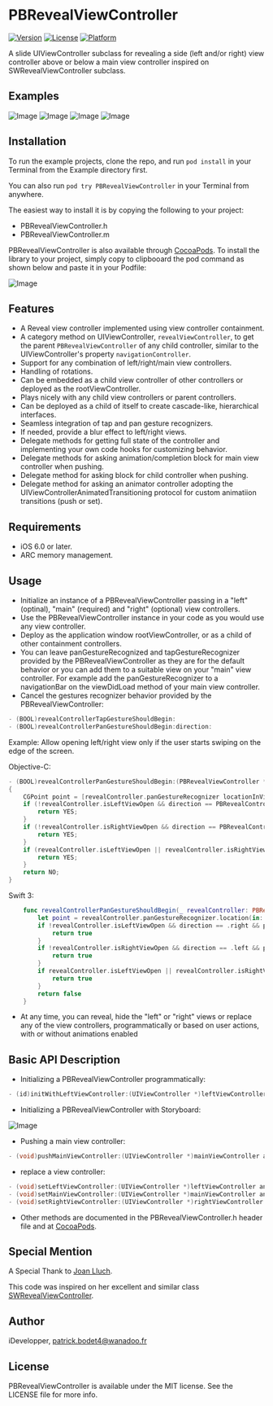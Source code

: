 # PBRevealViewController

[![Version](https://img.shields.io/cocoapods/v/PBRevealViewController.svg?style=flat)](http://cocoapods.org/pods/PBRevealViewController)
[![License](https://img.shields.io/cocoapods/l/PBRevealViewController.svg?style=flat)](http://cocoapods.org/pods/PBRevealViewController)
[![Platform](https://img.shields.io/cocoapods/p/PBRevealViewController.svg?style=flat)](http://cocoapods.org/pods/PBRevealViewController)

A slide UIViewController subclass for revealing a side (left and/or right) view controller above or below a main view controller  inspired on SWRevealViewController subclass.

## Examples

![Image](https://github.com/iDevelopper/PBRevealViewController/blob/master/PBRevealViewController_Video.gif)
![Image](https://github.com/iDevelopper/PBRevealViewController/blob/master/PBRevealViewController_Video2.gif)
![Image](https://github.com/iDevelopper/PBRevealViewController/blob/master/PBRevealViewController_Video3.gif)
![Image](https://github.com/iDevelopper/PBRevealViewController/blob/master/PBRevealViewController_Video4.gif)

## Installation

To run the example projects, clone the repo, and run `pod install` in your Terminal from the Example directory first.

You can also run `pod try PBRevealViewController` in your Terminal from anywhere.

The easiest way to install it is by copying the following to your project:
* PBRevealViewController.h
* PBRevealViewController.m

PBRevealViewController is also available through [CocoaPods](http://cocoapods.org). To install the library to your project, simply copy to clipbooard the pod command as shown below and paste it in your Podfile:

![Image](https://github.com/iDevelopper/PBRevealViewController/blob/master/PBRevealViewController_Cocoa.png)

## Features

* A Reveal view controller implemented using view controller containment.
* A category method on UIViewController, `revealViewController`, to get the parent `PBRevealViewController` of any child controller, similar to the UIViewController's property `navigationController`.
* Support for any combination of left/right/main view controllers.
* Handling of rotations.
* Can be embedded as a child view controller of other controllers or deployed as the rootViewController.
* Plays nicely with any child view controllers or parent controllers.
* Can be deployed as a child of itself to create cascade-like, hierarchical interfaces.
* Seamless integration of tap and pan gesture recognizers.
* If needed, provide a blur effect to left/right views.
* Delegate methods for getting full state of the controller and implementing your own code hooks for customizing behavior.
* Delegate methods for asking animation/completion block for main view controller when pushing.
* Delegate method for asking block for child controller when pushing.
* Delegate method for asking an animator controller adopting the UIViewControllerAnimatedTransitioning protocol for custom animatiion transitions (push or set).

## Requirements

* iOS 6.0 or later.
* ARC memory management.

## Usage

* Initialize an instance of a PBRevealViewController passing in a "left" (optinal), "main" (required) and "right" (optional) view controllers.
* Use the PBRevealViewController instance in your code as you would use any view controller.
* Deploy as the application window rootViewController, or as a child of other containment controllers.
* You can leave panGestureRecognized and tapGestureRecognizer provided by the PBRevealViewController as they are for the default behavior or you can add them to a suitable view on your "main" view controller. For example add the panGestureRecognizer to a navigationBar on the viewDidLoad method of your main view controller.
* Cancel the gestures recognizer behavior provided by the PBRevealViewController:
```objective-c
- (BOOL)revealControllerTapGestureShouldBegin:
- (BOOL)revealControllerPanGestureShouldBegin:direction:
```
Example: Allow opening left/right view only if the user starts swiping on the edge of the screen.

Objective-C:
```objective-c
- (BOOL)revealControllerPanGestureShouldBegin:(PBRevealViewController *)revealController direction:(PBRevealControllerPanDirection)direction
{
	CGPoint point = [revealController.panGestureRecognizer locationInView:self.view];
	if (!revealController.isLeftViewOpen && direction == PBRevealControllerPanDirectionRight && point.x < 50.0) {
		return YES;
	}
	if (!revealController.isRightViewOpen && direction == PBRevealControllerPanDirectionLeft && point.x > (self.view.bounds.size.width - 50)) {
		return YES;
	}
	if (revealController.isLeftViewOpen || revealController.isRightViewOpen) {
		return YES;
	}
	return NO;
}
```
Swift 3:
```Swift
    func revealControllerPanGestureShouldBegin(_ revealController: PBRevealViewController!, direction: PBRevealControllerPanDirection) -> Bool {
        let point = revealController.panGestureRecognizer.location(in: view)
        if !revealController.isLeftViewOpen && direction == .right && point.x < 50.0 {
            return true
        }
        if !revealController.isRightViewOpen && direction == .left && point.x > (view.bounds.size.width - 50) {
            return true
        }
        if revealController.isLeftViewOpen || revealController.isRightViewOpen {
            return true
        }
        return false
    }
```

* At any time, you can reveal, hide the "left" or "right" views or replace any of the view controllers, programmatically or based on user actions, with or without animations enabled

## Basic API Description

* Initializing a PBRevealViewController programmatically:
```objective-c
- (id)initWithLeftViewController:(UIViewController *)leftViewController mainViewController:(UIViewController *)mainViewController rightViewController:(UIViewController *)rightViewController;
```
* Initializing a PBRevealViewController with Storyboard:

![Image](https://github.com/iDevelopper/PBRevealViewController/blob/master/PBRevealViewController_Story.png)

* Pushing a main view controller:
```objective-c
- (void)pushMainViewController:(UIViewController *)mainViewController animated:(BOOL)animated;
```
* replace a view controller:
```objective-c
- (void)setLeftViewController:(UIViewController *)leftViewController animated:(BOOL)animated;
- (void)setMainViewController:(UIViewController *)mainViewController animated:(BOOL)animated;
- (void)setRightViewController:(UIViewController *)rightViewController animated:(BOOL)animated;
```

* Other methods are documented in the PBRevealViewController.h header file and at [CocoaPods](http://cocoapods.org). 

## Special Mention

A Special Thank to [Joan Lluch](https://github.com/John-Lluch).

This code was inspired on her excellent and similar class [SWRevealViewController](https://github.com/John-Lluch/SWRevealViewController).

## Author

iDevelopper, patrick.bodet4@wanadoo.fr

## License

PBRevealViewController is available under the MIT license. See the LICENSE file for more info.
